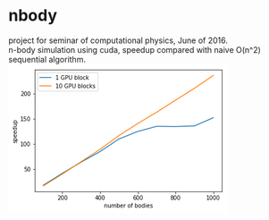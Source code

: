 # nbody
project for seminar of computational physics, June of 2016.<br>
n-body simulation using cuda, speedup compared with naive O(n^2) sequential algorithm.<br>
![speedup plot](https://github.com/chenyz0601/nbody/blob/master/speedup.png)
